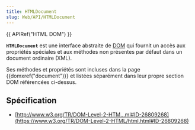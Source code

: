 ```yaml
---
title: HTMLDocument
slug: Web/API/HTMLDocument
---
```


{{ APIRef("HTML DOM") }}

**`HTMLDocument`** est une interface abstraite de [DOM](/fr/docs/Web/API/Document_Object_Model) qui fournit un accès aux propriétés spéciales et aux méthodes non présentes par défaut dans un document ordinaire (XML).

Ses méthodes et propriétés sont incluses dans la page {{domxref("document")}} et listées séparément dans leur propre section DOM référencées ci-dessus.

## Spécification

- [http://www.w3.org/TR/DOM-Level-2-HTM...ml#ID-26809268](https://www.w3.org/TR/DOM-Level-2-HTML/html.html#ID-26809268)
